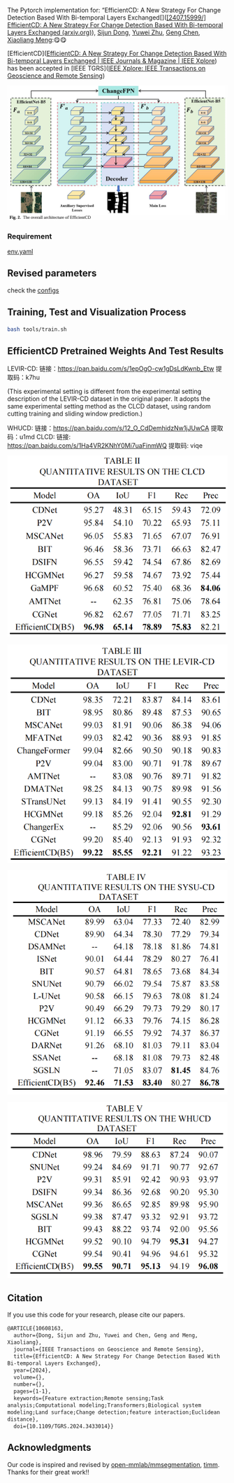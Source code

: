 The Pytorch implementation for:
“EfficientCD: A New Strategy For Change Detection Based With Bi-temporal Layers Exchanged[]([[2407.15999/] EfficientCD: A New Strategy For Change Detection Based With Bi-temporal Layers Exchanged (arxiv.org)](https://arxiv.org/abs/2407.15999)),
[Sijun Dong](https://arxiv.org/search/cs?searchtype=author&query=Dong,+S), [Yuwei Zhu](https://arxiv.org/search/cs?searchtype=author&query=Zhu,+Y), [Geng Chen](https://arxiv.org/search/cs?searchtype=author&query=Chen,+G), [Xiaoliang Meng](https://arxiv.org/search/cs?searchtype=author&query=Meng,+X)::yum::yum:

[EfficientCD]([EfficientCD: A New Strategy For Change Detection Based With Bi-temporal Layers Exchanged | IEEE Journals & Magazine | IEEE Xplore](https://ieeexplore.ieee.org/document/10608163)) has been accepted in [IEEE TGRS]([IEEE Xplore: IEEE Transactions on Geoscience and Remote Sensing](https://ieeexplore.ieee.org/xpl/RecentIssue.jsp?punumber=36))



![image-20240724222528684](./docs/en/image-20240724222528684.png)

### Requirement  
 [env.yaml](env.yaml) 


## Revised parameters 
check the   [configs](configs) 

## Training, Test and Visualization Process   

```bash
bash tools/train.sh
```

## EfficientCD Pretrained Weights And Test Results

LEVIR-CD:  链接：https://pan.baidu.com/s/1epOgO-cw1gDsLdKwnb_Etw 
提取码：k7hu 

(This experimental setting is different from the experimental setting description of the LEVIR-CD dataset in the original paper. It adopts the same experimental setting method as the CLCD dataset, using random cutting training and sliding window prediction.)

WHUCD: 链接：https://pan.baidu.com/s/12_O_CdDemhidzNw1jJUwCA 
提取码：u1md 
CLCD: 链接: https://pan.baidu.com/s/1Ha4VR2KNhY0Mi7uaFinmWQ 提取码: viqe 



![image-20240724223103482](./docs/en/image-20240724223103482.png)

![image-20240724223124411](./docs/en/image-20240724223124411.png)

![image-20240724223137020](./docs/en/image-20240724223137020.png)

![image-20240724223150191](./docs/en/image-20240724223150191.png)

## Citation 

 If you use this code for your research, please cite our papers.  

```
@ARTICLE{10608163,
  author={Dong, Sijun and Zhu, Yuwei and Chen, Geng and Meng, Xiaoliang},
  journal={IEEE Transactions on Geoscience and Remote Sensing}, 
  title={EfficientCD: A New Strategy For Change Detection Based With Bi-temporal Layers Exchanged}, 
  year={2024},
  volume={},
  number={},
  pages={1-1},
  keywords={Feature extraction;Remote sensing;Task analysis;Computational modeling;Transformers;Biological system modeling;Land surface;Change detection;feature interaction;Euclidean distance},
  doi={10.1109/TGRS.2024.3433014}}
```
## Acknowledgments

 Our code is inspired and revised by [open-mmlab/mmsegmentation](https://github.com/open-mmlab/mmsegmentation),  [timm](https://github.com/huggingface/pytorch-image-models). Thanks  for their great work!!  
